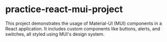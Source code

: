 # practice-react-mui-project
This project demonstrates the usage of Material-UI (MUI) components in a React application. It includes custom components like buttons, alerts, and switches, all styled using MUI's design system.
